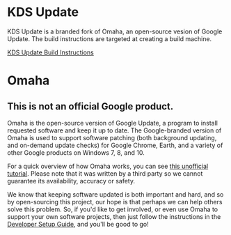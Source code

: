 # KDS Update

KDS Update is a branded fork of Omaha, an open-source vesion of Google Update.  The build instructions are targeted at creating a build machine. 

[KDS Update Build Instructions](./scripts/README.md)

# Omaha

## This is not an official Google product.

Omaha is the open-source version of Google Update, a program to install requested software and keep it up to date.  The Google-branded version of Omaha is used to support software patching (both background updating, and on-demand update checks) for Google Chrome, Earth, and a variety of other Google products on Windows 7, 8, and 10.

For a quick overview of how Omaha works, you can see [this unofficial tutorial](https://fman.io/blog/google-omaha-tutorial/). Please note that it was written by a third party so we cannot guarantee its availability, accuracy or safety.

We know that keeping software updated is both important and hard, and so by open-sourcing this project, our hope is that perhaps we can help others solve this problem. So, if you'd like to get involved, or even use Omaha to support your own software projects, then just follow the instructions in the [Developer Setup Guide](scripts/README.md), and you'll be good to go!
